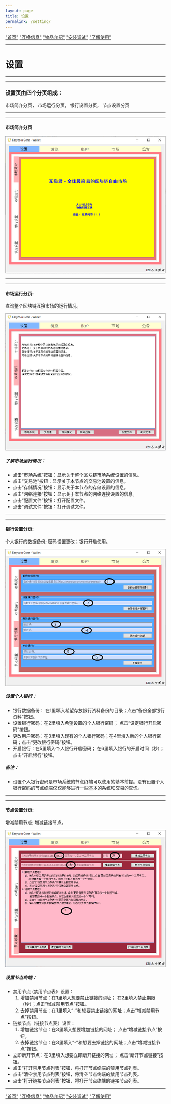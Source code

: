 ```yaml
---
layout: page
title: 设置
permalink: /setting/
---
```


["首页"](https://ubarterchain.github.io/) ["互换信息"](/info/)  ["物品介绍"](/list/)   ["安装调试"](/install/)   ["了解使用"](/learn/) 

---

# 设置 #

---
---

### 设置页由四个分页组成： ###
   市场简介分页， 市场运行分页，  银行设置分页， 节点设置分页
 
---
---

#### 市场简介分页 ####

<div class='fig figcenter fighighlight'>
  <img src='/11.png'>
</div>

---
---

#### 市场运行分页:  ####
查询整个区块链互换市场的运行情况。

<div class='fig figcenter fighighlight'>
  <img src='/12.png'>
</div>

##### 了解市场运行情况： #####
- 点击“市场系统”按钮：显示关于整个区块链市场系统设置的信息。
- 点击“交易池”按钮：显示关于本节点的交易池设置的信息。
- 点击“存储情况”按钮：显示关于本节点的存储设置的信息。
- 点击“网络连接”按钮：显示关于本节点的网络连接设置的信息。
- 点击“配置文件”按钮：打开配置文件。
- 点击“调试文件”按钮：打开调试文件。

---
---

#### 银行设置分页:  ####
个人银行的数据备份;   密码设置更改；银行开启使用。

<div class='fig figcenter fighighlight'>
  <img src='/13.png'>
</div>

##### 设置个人银行： #####
- 银行数据备份： 在1里填入希望存放银行资料备份的目录；点击“备份全部银行资料”按钮。
- 设置银行密码：在2里填入希望设置的个人银行密码； 点击“设定银行开启密码”按钮。
- 更改用户密码：在3里填入现有的个人银行密码；在4里填入新的个人银行密码；点击“更改银行密码”按钮。
- 开启银行：在5里填入个人银行开启密码； 在6里填入银行的开启时间（秒）；点击“开启银行”按钮。

##### 备注： #####
- 设置个人银行密码是市场系统的节点终端可以使用的基本前提。没有设置个人银行密码的节点终端仅仅能够进行一些基本的系统和交易的查询。

---
---

#### 节点设置分页:  ####
增减禁用节点; 增减链接节点。

<div class='fig figcenter fighighlight'>
  <img src='/14.png'>
</div>

##### 设置节点终端： #####
- 禁用节点  (禁用节点表）设置：
   1. 增加禁用节点：在1里填入想要禁止链接的网址； 在2里填入禁止期限（秒）；点击“增减禁用节点”按钮。
   2. 去掉禁用节点：在1里填入“-”和想要禁止链接的网址；点击“增减禁用节点”按钮。  
- 链接节点（链接节点表）设置：
   1. 增加链接节点：在3里填入想要增加链接的网址； 点击“增减链接节点”按钮。
   2. 去掉链接节点：在3里填入“-”和想要去掉链接的网址；点击“增减链接节点”按钮。  
- 立即断开节点：在3里填入想要立即断开链接的网址； 点击“断开节点链接”按钮。
- 点击“打开禁用节点列表”按钮，将打开节点终端的禁用节点列表。
- 点击“清空禁用节点列表”按钮，将清空节点终端的禁用节点列表。
- 点击“打开链接节点列表”按钮，将打开节点终端的链接节点列表。

---

["首页"](https://ubarterchain.github.io/) ["互换信息"](/info/)  ["物品介绍"](/list/)   ["安装调试"](/install/)   ["了解使用"](/learn/) 
